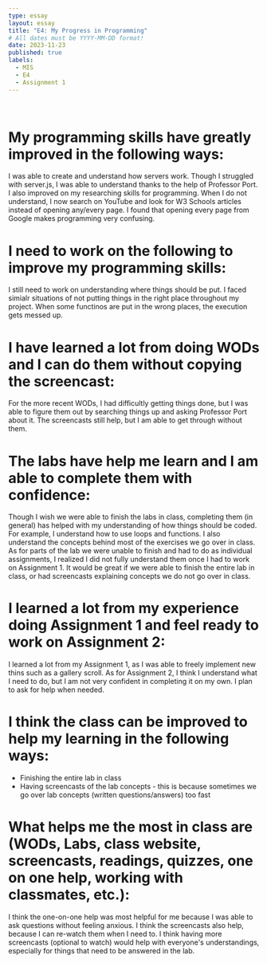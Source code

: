 ```yaml
---
type: essay
layout: essay
title: "E4: My Progress in Programming"
# All dates must be YYYY-MM-DD format!
date: 2023-11-23
published: true
labels:
  - MIS
  - E4
  - Assignment 1
---
```


<br>
<h1>My programming skills have greatly improved in the following ways:</h1>
<p>I was able to create and understand how servers work. Though I struggled with server.js, I was able to understand thanks to the help of Professor Port. I also improved on my researching skills for programming. When I do not understand, I now search on YouTube and look for W3 Schools articles instead of opening any/every page. I found that opening every page from Google makes programming very confusing.</p>

<h1>I need to work on the following to improve my programming skills:</h1>
<p>I still need to work on understanding where things should be put. I faced simialr situations of not putting things in the right place throughout my project. When some functinos are put in the wrong places, the execution gets messed up.</p>

<h1>I have learned a lot from doing WODs and I can do them without copying the screencast:</h1>
<p>For the more recent WODs, I had difficultly getting things done, but I was able to figure them out by searching things up and asking Professor Port about it. The screencasts still help, but I am able to get through without them.</p>

<h1>The labs have help me learn and I am able to complete them with confidence:</h1>
<p>Though I wish we were able to finish the labs in class, completing them (in general) has helped with my understanding of how things should be coded. For example, I understand how to use loops and functions. I also understand the concepts behind most of the exercises we go over in class. As for parts of the lab we were unable to finish and had to do as individual assignments, I realized I did not fully understand them once I had to work on Assignment 1. It would be great if we were able to finish the entire lab in class, or had screencasts explaining concepts we do not go over in class.</p>

<h1>I learned a lot from my experience doing Assignment 1 and feel ready to work on Assignment 2:</h1>
<p>I learned a lot from my Assignment 1, as I was able to freely implement new thins such as a gallery scroll. As for Assignment 2, I think I understand what I need to do, but I am not very confident in completing it on my own. I plan to ask for help when needed.</p>

<h1>I think the class can be improved to help my learning in the following ways:</h1>
<ul>
  <li>Finishing the entire lab in class</li>
  <li>Having screencasts of the lab concepts - this is because sometimes we go over lab concepts (written questions/answers) too fast</li>
</ul>

<h1>What helps me the most in class are (WODs, Labs, class website, screencasts, readings, quizzes, one on one help, working with classmates, etc.):</h1>
<p>I think the one-on-one help was most helpful for me because I was able to ask questions without feeling anxious. I think the screencasts also help, because I can re-watch them when I need to. I think having more screencasts (optional to watch) would help with everyone's understandings, especially for things that need to be answered in the lab.</p>
